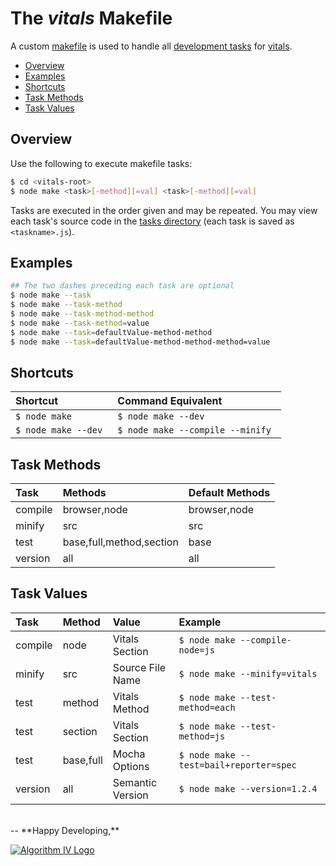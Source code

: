 # The _vitals_ Makefile
A custom [makefile](https://github.com/imaginate/vitals/blob/master/make.js) is used to handle all [development tasks](https://github.com/imaginate/vitals/tree/master/tasks) for [vitals](https://github.com/imaginate/vitals).
- [Overview](#overview)
- [Examples](#examples)
- [Shortcuts](#shortcuts)
- [Task Methods](#task-methods)
- [Task Values](#task-values)


## Overview
Use the following to execute makefile tasks:
```bash
$ cd <vitals-root>
$ node make <task>[-method][=val] <task>[-method][=val]
```
Tasks are executed in the order given and may be repeated. You may view each task's source code in the [tasks directory](https://github.com/imaginate/vitals/tree/master/tasks) (each task is saved as ``` <taskname>.js ```).


## Examples
```bash
## The two dashes preceding each task are optional
$ node make --task
$ node make --task-method
$ node make --task-method-method
$ node make --task-method=value
$ node make --task=defaultValue-method-method
$ node make --task=defaultValue-method-method-method=value
```


## Shortcuts
| Shortcut                 | Command Equivalent                    |
| :----------------------- | :------------------------------------ |
| ```$ node make ```       | ```$ node make --dev ```              |
| ```$ node make --dev ``` | ```$ node make --compile --minify ``` |


## Task Methods
| Task    | Methods                  | Default Methods |
| :------ | :----------------------- | :-------------- |
| compile | browser,node             | browser,node    |
| minify  | src                      | src             |
| test    | base,full,method,section | base            |
| version | all                      | all             |


## Task Values
| Task    | Method    | Value            | Example                                      |
| :------ | :-------- | :--------------- | :------------------------------------------- |
| compile | node      | Vitals Section   | ```$ node make --compile-node=js ```         |
| minify  | src       | Source File Name | ```$ node make --minify=vitals ```           |
| test    | method    | Vitals Method    | ```$ node make --test-method=each ```        |
| test    | section   | Vitals Section   | ```$ node make --test-method=js ```          |
| test    | base,full | Mocha Options    | ```$ node make --test=bail+reporter=spec ``` |
| version | all       | Semantic Version | ```$ node make --version=1.2.4 ```           |


<br />
--
**Happy Developing,**

<a href="http://www.algorithmiv.com/vitals"><img src="http://www.algorithmiv.com/images/aIV-logo.png" alt="Algorithm IV Logo" /></a>
